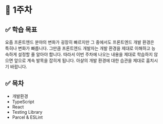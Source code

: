 # 🎯 1주차

## ✅ 학습 목표
요즘 프론트엔드 분야의 변화가 굉장히 빠르지만 그 중에서도 프론트엔드 개발 환경은 특히나 변화가 빠릅니다.
그만큼 프론트엔드 개발자는 개발 환경을 제대로 이해하고 능숙하게 설정할 줄 알아야 합니다.
따라서 이번 주차에 나오는 내용을 제대로 학습하지 않으면 앞으로 계속 발목을 잡히게 됩니다.
아샬의 개발 환경에 대한 습관을 제대로 훔치시기 바랍니다.

## ✅ 목차

- 개발환경
- TypeScript
- React
- Testing Library
- Parcel & ESLint